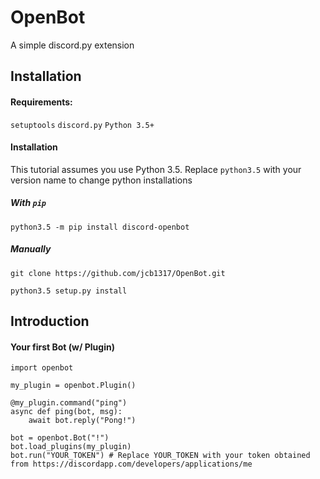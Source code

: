 # OpenBot
A simple discord.py extension
## Installation
#### Requirements:
```setuptools```
```discord.py```
```Python 3.5+```

#### Installation
This tutorial assumes you use Python 3.5. Replace `python3.5` with your version name to change python installations
##### With `pip`
```python3.5 -m pip install discord-openbot```
##### Manually
```git clone https://github.com/jcb1317/OpenBot.git```

```python3.5 setup.py install```

## Introduction
#### Your first Bot (w/ Plugin)
```
import openbot

my_plugin = openbot.Plugin()

@my_plugin.command("ping")
async def ping(bot, msg):
    await bot.reply("Pong!")
    
bot = openbot.Bot("!")
bot.load_plugins(my_plugin)
bot.run("YOUR_TOKEN") # Replace YOUR_TOKEN with your token obtained from https://discordapp.com/developers/applications/me
```
